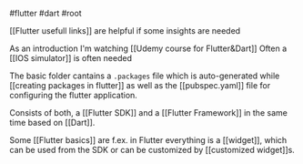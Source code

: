 #flutter #dart #root 

[[Flutter usefull links]] are helpful if some insights are needed

As an introduction I'm watching [[Udemy course for Flutter&Dart]]
Often a [[IOS simulator]] is often needed

The basic folder cantains a `.packages` file which is auto-generated while [[creating packages in flutter]] as well as the [[pubspec.yaml]] file for configuring the flutter application.

Consists of both, a [[Flutter SDK]] and a [[Flutter Framework]] in the same time based on [[Dart]].

Some [[Flutter basics]] are f.ex. in Flutter everything is a [[widget]], which can be used from the SDK or can be customized by [[customized widget]]s. 

